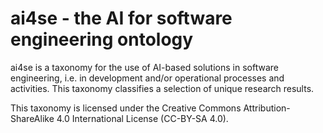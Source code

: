 # ai4se - the AI for software engineering ontology

ai4se is a taxonomy for the use of AI-based solutions in software engineering, i.e. in development and/or operational processes and activities. This taxonomy classifies a selection of unique research results.

This taxonomy is licensed under the Creative Commons Attribution-ShareAlike 4.0 International License (CC-BY-SA 4.0).
